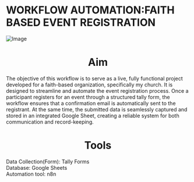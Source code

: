 # WORKFLOW AUTOMATION:FAITH BASED EVENT REGISTRATION
![Image](https://github.com/user-attachments/assets/c31ccae2-6ccb-4a9d-8e50-d3ca87d086af)
##### <h1 align="center"> Aim  </h1>
The objective of this workflow is to serve as a live, fully functional project developed for a faith-based organization, specifically my church. It is designed to streamline and automate the event registration process. Once a participant registers for an event through a structured tally form, the workflow ensures that a confirmation email is automatically sent to the registrant. At the same time, the submitted data is seamlessly captured and stored in an integrated Google Sheet, creating a reliable system for both communication and record-keeping.

##### <h1 align="center"> Tools  </h1>
Data Collection(Form): Tally Forms  
Database: Google Sheets  
Automation tool: n8n   
